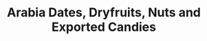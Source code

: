 ---
title: "Arabia Dates, Dryfruits, Nuts and Exported Candies"
url: /thrissur/arabia-dates-dryfruits-nuts-and-exported-candies/
shop: Süßwaren
---